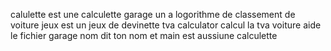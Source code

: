 calulette est une calculette
garage un a logorithme de classement de voiture
jeux est un jeux de devinette
tva calculator calcul la tva
voiture aide le fichier garage 
nom dit ton nom
et
main est aussiune calculette